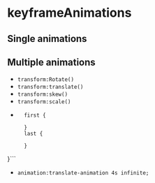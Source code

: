 # keyframeAnimations

## Single animations

## Multiple animations

* ```transform:Rotate()```
* ```transform:translate()```
* ```transform:skew()```
* ```transform:scale()```
* ```@keyframes <animation name> {
    first {

    }
    last {

    }
}```

* ```animation:translate-animation 4s infinite;```